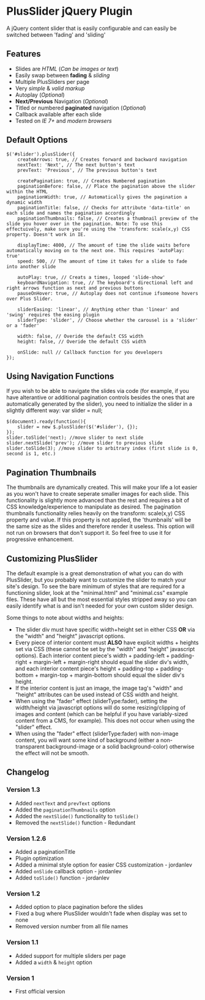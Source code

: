 # PlusSlider jQuery Plugin

A jQuery content slider that is easily configurable and can easily be switched between 'fading' and 'sliding'

## Features
* Slides are _HTML_ (_Can be images or text_)
* Easily swap between **fading** &amp; *sliding*
* Multiple PlusSliders per page
* Very _simple_ &amp; _valid markup_
* Autoplay (_Optional_)
* **Next/Previous** Navigation (_Optional_)
* Titled or numbered **paginated** navigation (_Optional_)
* Callback available after each slide
* Tested on *IE 7+* and *modern browsers*

## Default Options
    $('#slider').plusSlider({
        createArrows: true, // Creates forward and backward navigation
        nextText: 'Next', // The next button's text
        prevText: 'Previous', // The previous button's text

        createPagination: true, // Creates Numbered pagination
        paginationBefore: false, // Place the pagination above the slider within the HTML
        paginationWidth: true, // Automatically gives the pagination a dynamic width
        paginationTitle: false, // Checks for attribute 'data-title' on each slide and names the pagination accordingly
        paginationThumbnails: false, // Creates a thumbnail preview of the slide you hover over in the pagination. Note: To use this effectuively, make sure you're using the 'transform: scale(x,y) CSS property. Doesn't work in IE.

        displayTime: 4000, // The amount of time the slide waits before automatically moving on to the next one. This requires 'autoPlay: true'
        speed: 500, // The amount of time it takes for a slide to fade into another slide

        autoPlay: true, // Creats a times, looped 'slide-show'
        keyboardNavigation: true, // The keyboard's directional left and right arrows function as next and previous buttons
        pauseOnHover: true, // Autoplay does not continue ifsomeone hovers over Plus Slider.

        sliderEasing: 'linear', // Anything other than 'linear' and 'swing' requires the easing plugin
        sliderType: 'slider', // Choose whether the carousel is a 'slider' or a 'fader'

        width: false, // Overide the default CSS width
        height: false, // Overide the default CSS width

        onSlide: null // Callback function for you developers
    });

## Using Navigation Functions

If you wish to be able to navigate the slides via code (for example, if you have alterantive or additional pagination controls besides the ones that are automatically generated by the slider), you need to initialize the slider in a slightly different way:
    var slider = null;
    
    $(document).ready(function(){
        slider = new $.plusSlider($('#slider'), {});
    });
    slider.toSlide('next); //move slider to next slide
    slider.nextSlide('prev'); //move slider to previous slide
    slider.toSlide(3); //move slider to arbitrary index (first slide is 0, second is 1, etc.)


## Pagination Thumbnails

The thumbnails are dynamically created. This will make your life a lot easier as you won't have to create seperate smaller images for each slide. This functionality is slightly more advanced than the rest and requires a bit of CSS knowledge/experience to manipulate as desired. The pagination thumbnails functionality relies heavily on the transform: scale(x,y) CSS property and value. If this property is not applied, the 'thumbnails' will be the same size as the slides and therefore render it useless. This option will not run on browsers that don't support it. So feel free to use it for progressive enhancement.

## Customizing PlusSlider

The default example is a great demonstration of what you can do with PlusSlider, but you probably want to customize the slider to match your site's design.
To see the bare minimum of styles that are required for a functioning slider, look at the "minimal.html" and "minimal.css" example files. These have all but the most essential styles stripped away so you can easily identify what is and isn't needed for your own custom slider design.

Some things to note about widths and heights:
* The slider div must have specific width+height set in either CSS **OR** via the "width" and "height" javascript options.
* Every piece of interior content must **ALSO** have explicit widths + heights set via CSS (these cannot be set by the "width" and "height" javascript options). Each interior content piece's width + padding-left + padding-right + margin-left + margin-right should equal the slider div's width, and each interior content piece's height + padding-top + padding-bottom + margin-top + margin-bottom should equal the slider div's height.
* If the interior content is just an image, the image tag's "width" and "height" attributes can be used instead of CSS width and height.
* When using the "fader" effect (sliderType:fader), setting the width/height via javascript options will do some resizing/clipping of images and content (which can be helpful if you have variably-sized content from a CMS, for example). This does not occur when using the "slider" effect.
* When using the "fader" effect (sliderType:fader) with non-image content, you will want some kind of background (either a non-transparent background-image or a solid background-color) otherwise the effect will not be smooth.

## Changelog

### Version 1.3
* Added `nextText` and `prevText` options
* Added the `paginationThumbnails` option
* Added the `nextSlide()` functionality to `toSlide()`
* Removed the `nextSlide()` function - Redundant

### Version 1.2.6
* Added a paginationTitle
* Plugin optimization
* Added a minimal style option for easier CSS customization - jordanlev
* Added `onSlide` callback option - jordanlev
* Added `toSlide()` function - jordanlev

### Version 1.2
* Added option to place pagination before the slides
* Fixed a bug where PlusSlider wouldn't fade when display was set to none
* Removed version number from all file names

### Version 1.1
* Added support for multiple sliders per page
* Added a `width` &amp; `height` option

### Version 1
* First official version